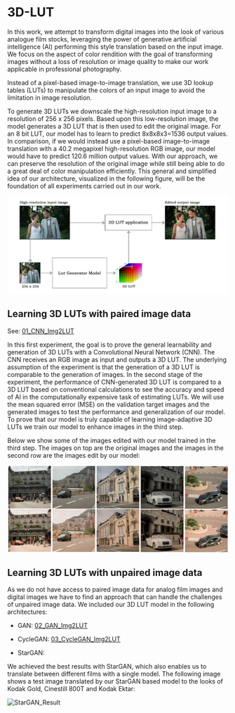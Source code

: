 # 3D-LUT

In this work, we attempt to transform digital images into the look of various analogue film stocks, leveraging the power of generative artificial intelligence (AI) performing this style translation based on the input image. We focus on the aspect of color rendition with the goal of transforming images without a loss of resolution or image quality to make our work applicable in professional photography.

Instead of a pixel-based image-to-image translation, we use 3D lookup tables (LUTs) to manipulate the colors of an input image to avoid the limitation in image resolution.

To generate 3D LUTs we downscale the high-resolution input image to a resolution of 256 x 256 pixels. Based upon this low-resolution image, the model generates a 3D LUT that is then used to edit the original image. For an 8 bit LUT, our model has to learn to predict 8x8x8x3=1536 output values. In comparison, if we would instead use a pixel-based image-to-image translation with a 40.2 megapixel high-resolution RGB image, our model would have to predict 120.6 million output values. 
With our approach, we can preserve the resolution of the original image while still being able to do a great deal of color manipulation efficiently. This general and simplified idea of our architecture, visualized in the following figure, will be the foundation of all experiments carried out in our work.

![Architecture overview](/Images/Simple_Architecture.jpg)

## Learning 3D LUTs with paired image data

See:  [01_CNN_Img2LUT](https://github.com/ns144/3D-LUT/tree/main/01_CNN_Img2LUT)

In this first experiment, the goal is to prove the general learnability and generation of 3D LUTs with a Convolutional Neural Network (CNN). The CNN receives an RGB image as input and outputs a 3D LUT. The underlying assumption of the experiment is that the generation of a 3D LUT is comparable to the generation of images. In the second stage of the experiment, the performance of CNN-generated 3D LUT is compared to a 3D LUT based on conventional calculations to see the accuracy and speed of AI in the computationally expensive task of estimating LUTs. We will use the mean squared error (MSE) on the validation target images and the generated images to test the performance and generalization of our model. To prove that our model is truly capable of learning image-adaptive 3D LUTs we train our model to enhance images in the third step.   

Below we show some of the images edited with our model trained in the third step. The images on top are the original images and the images in the second row are the images edit by our model:

![Automated edited images](/Images/AutoEditImages.jpg)



## Learning 3D LUTs with unpaired image data

As we do not have access to paired image data for analog film images and digital images we have to find an approach that can handle the challenges of unpaired image data. We included our 3D LUT model in the following architectures:

- GAN: [02_GAN_Img2LUT](https://github.com/ns144/3D-LUT/tree/main/02_GAN_Img2LUT)

- CycleGAN: [03_CycleGAN_Img2LUT](https://github.com/ns144/3D-LUT/tree/main/03_CycleGAN_Img2LUT)

- StarGAN: 

We achieved the best results with StarGAN, which also enables us to translate between different films with a single model. 
The following image shows a test image translated by our StarGAN based model to the looks of Kodak Gold, Cinestill 800T and Kodak Ektar: 

![StarGAN_Result](https://github.com/user-attachments/assets/fd2a32d3-8a94-4c3a-821b-d14c82971d21)

